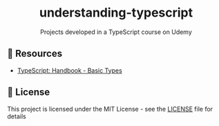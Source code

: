 <div align="center">
  <h1>understanding-typescript</h1>
  <p>Projects developed in a TypeScript course on Udemy</p>
</div>

## :link: Resources

- [TypeScript: Handbook - Basic Types](https://www.typescriptlang.org/docs/handbook/basic-types.html)

## :memo: License

This project is licensed under the MIT License - see the [LICENSE](LICENSE) file for details

